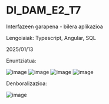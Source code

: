 # DI_DAM_E2_T7

Interfazeen garapena - bilera aplikazioa

Lengoiaiak: Typescript, Angular, SQL

2025/01/13



Enuntziatua:

![image](https://github.com/user-attachments/assets/15d692a4-85e9-4a86-a135-55a45a439d36)
![image](https://github.com/user-attachments/assets/28c3d6a4-4afb-4c05-99eb-1b22327f8189)
![image](https://github.com/user-attachments/assets/71ce533f-412d-479e-8a3a-7c522870fa1c)
![image](https://github.com/user-attachments/assets/13836c95-a799-4b9c-8921-0a6b12242b64)





Denboralizazioa:

![image](https://github.com/user-attachments/assets/5587ac45-5e5d-4b97-a98c-129b8d0bc5ad)


